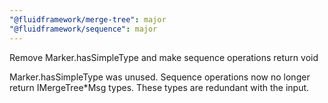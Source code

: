 ```yaml
---
"@fluidframework/merge-tree": major
"@fluidframework/sequence": major
---
```


Remove Marker.hasSimpleType and make sequence operations return void

Marker.hasSimpleType was unused. Sequence operations now no longer return IMergeTree\*Msg types. These types are redundant with the input.
